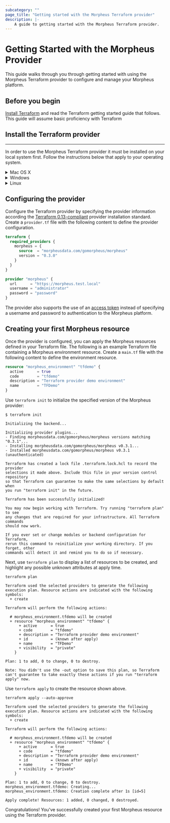 ```yaml
---
subcategory: ""
page_title: "Getting started with the Morpheus Terraform provider"
description: |-
    A guide to getting started with the Morpheus Terraform provider.
---
```


# Getting Started with the Morpheus Provider

This guide walks through you through getting started with using the Morpheus Terraform provider to configure and manage your Morpheus platform.

## Before you begin

[Install Terraform](https://www.terraform.io/intro/getting-started/install.html)
and read the Terraform getting started guide that follows. This guide will
assume basic proficiency with Terraform

## Install the Terraform provider
___

In order to use the Morpheus Terraform provider it must be installed on your local system first. Follow the instructions below that apply to your operating system.

<details><summary>Mac OS X</summary>
<p>

Download the Morpheus Terraform provider

```
curl -LO https://github.com/gomorpheus/terraform-provider-morpheus/releases/download/v0.3.1/terraform-provider-morpheus_0.3.1_darwin_amd64.zip
```

Create the appropriate subdirectory within the user plugins directory for the Morpheus provider.

```
mkdir -p ~/.terraform.d/plugins/morpheusdata.com/gomorpheus/morpheus/0.3.1/darwin_amd64
```

Then, unzip the downloaded binary into the appropriate user plugins directory.

```
unzip terraform-provider-morpheus_0.3.1_darwin_amd64.zip -d ~/.terraform.d/plugins/morpheusdata.com/gomorpheus/morpheus/0.3.1/darwin_amd64
```

Finally, make the binary executable

```
chmod +x ~/.terraform.d/plugins/morpheusdata.com/gomorpheus/morpheus/0.3.1/darwin_amd64/terraform-provider-morpheus_v0.3.1
```

Now that the provider is in your user plugins directory, you can use the provider in your Terraform configuration.

</p>
</details>


<details><summary>Windows</summary>
<p>

Download the Morpheus Terraform provider

```
curl -LO https://github.com/gomorpheus/terraform-provider-morpheus/releases/download/v0.3.1/terraform-provider-morpheus_0.3.1_windows_amd64.zip
```

Create the appropriate subdirectory within the user plugins directory for the Morpheus provider.

```
mkdir %APPDATA%\terraform.d\plugins\morpheusdata.com\gomorpheus\morpheus\0.3.1\windows_amd64
```

Then, unzip the downloaded binary into the appropriate user plugins directory.

```
powershell -command "Expand-Archive terraform-provider-morpheus_0.3.1_windows_amd64.zip -DestinationPath %APPDATA%\terraform.d\plugins\morpheusdata.com\gomorpheus\morpheus\0.3.1\windows_amd64"
```

Now that the provider is in your user plugins directory, you can use the provider in your Terraform configuration.


</p>
</details>

<details><summary>Linux</summary>
<p>


Download the Morpheus Terraform provider

```
curl -LO https://github.com/gomorpheus/terraform-provider-morpheus/releases/download/v0.3.1/terraform-provider-morpheus_0.3.1_linux_amd64.zip
```

Create the appropriate subdirectory within the user plugins directory for the Morpheus provider.

```
mkdir -p ~/.terraform.d/plugins/morpheusdata.com/gomorpheus/morpheus/0.3.1/linux_amd64
```

Then, unzip the downloaded binary into the appropriate user plugins directory.

```
unzip terraform-provider-morpheus_0.3.1_linux_amd64.zip -d ~/.terraform.d/plugins/morpheusdata.com/gomorpheus/morpheus/0.3.1/linux_amd64
```

Finally, make the binary executable

```
chmod +x ~/.terraform.d/plugins/morpheusdata.com/gomorpheus/morpheus/0.3.1/linux_amd64/terraform-provider-morpheus_v0.3.1
```

Now that the provider is in your user plugins directory, you can use the provider in your Terraform configuration.

</p>
</details>

## Configuring the provider

Configure the Terraform provider by specifying the provider information according the [Terraform 0.13-compliant](https://www.terraform.io/upgrade-guides/0-13.html#in-house-providers) provider installation standard.
Create a `provider.tf` file with the following content to define the provider configuration.

```terraform
terraform {
  required_providers {
    morpheus = {
      source  = "morpheusdata.com/gomorpheus/morpheus"
      version = "0.3.0"
    }
  }
}

provider "morpheus" {
  url      = "https://morpheus.test.local"
  username = "administrator"
  password = "password"
}
```

The provider also supports the use of an [access token](docs/guides/auth.md#access-token) instead of specifying a username and password to authentication to the Morpheus platform. 

## Creating your first Morpheus resource
Once the provider is configured, you can apply the Morpheus resources defined in your Terraform file. The following is an example Terraform file containing a Morpheus environment resource. Create a `main.tf` file with the following content to define the environment resource.

```terraform
resource "morpheus_environment" "tfdemo" {
  active      = true
  code        = "tfdemo"
  description = "Terraform provider demo environment"
  name        = "TFDemo"
}
```

Use `terraform init` to initialize the specified version of the Morpheus provider:

```
$ terraform init

Initializing the backend...

Initializing provider plugins...
- Finding morpheusdata.com/gomorpheus/morpheus versions matching "0.3.1"...
- Installing morpheusdata.com/gomorpheus/morpheus v0.3.1...
- Installed morpheusdata.com/gomorpheus/morpheus v0.3.1 (unauthenticated)

Terraform has created a lock file .terraform.lock.hcl to record the provider
selections it made above. Include this file in your version control repository
so that Terraform can guarantee to make the same selections by default when
you run "terraform init" in the future.

Terraform has been successfully initialized!

You may now begin working with Terraform. Try running "terraform plan" to see
any changes that are required for your infrastructure. All Terraform commands
should now work.

If you ever set or change modules or backend configuration for Terraform,
rerun this command to reinitialize your working directory. If you forget, other
commands will detect it and remind you to do so if necessary.
```

Next, use `terraform plan` to display a list of resources to be created, and highlight any possible unknown attributes at apply time.

```
terraform plan

Terraform used the selected providers to generate the following execution plan. Resource actions are indicated with the following symbols:
  + create

Terraform will perform the following actions:

  # morpheus_environment.tfdemo will be created
  + resource "morpheus_environment" "tfdemo" {
      + active      = true
      + code        = "tfdemo"
      + description = "Terraform provider demo environment"
      + id          = (known after apply)
      + name        = "TFDemo"
      + visibility  = "private"
    }

Plan: 1 to add, 0 to change, 0 to destroy.

Note: You didn't use the -out option to save this plan, so Terraform can't guarantee to take exactly these actions if you run "terraform apply" now.
```

Use `terraform apply` to create the resource shown above.


```
terraform apply --auto-approve

Terraform used the selected providers to generate the following execution plan. Resource actions are indicated with the following symbols:
  + create

Terraform will perform the following actions:

  # morpheus_environment.tfdemo will be created
  + resource "morpheus_environment" "tfdemo" {
      + active      = true
      + code        = "tfdemo"
      + description = "Terraform provider demo environment"
      + id          = (known after apply)
      + name        = "TFDemo"
      + visibility  = "private"
    }

Plan: 1 to add, 0 to change, 0 to destroy.
morpheus_environment.tfdemo: Creating...
morpheus_environment.tfdemo: Creation complete after 1s [id=5]

Apply complete! Resources: 1 added, 0 changed, 0 destroyed.
```

Congratulations! You've successfully created your first Morpheus resource using the Terraform provider.